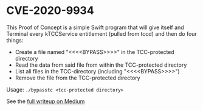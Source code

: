 # CVE-2020-9934

This Proof of Concept is a simple Swift program that will give itself and Terminal every kTCCService entitlement (pulled from tccd) and then do four things:
* Create a file named "<<<\<BYPASS>>>>" in the TCC-protected directory
* Read the data from said file from within the TCC-protected directory
* List all files in the TCC-directory (including "<<<\<BYPASS>>>>")
* Remove the file from the TCC-protected directory

Usage:
`./bypasstc <tcc-protected directory>`

See the [full writeup on Medium](https://medium.com/@mattshockl/cve-2020-9934-bypassing-the-os-x-transparency-consent-and-control-tcc-framework-for-4e14806f1de8)
